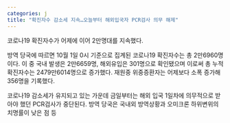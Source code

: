 ```yaml
---
categories: j
title: "확진자수 감소세 지속…오늘부터 해외입국자 PCR검사 의무 해제"
---
```

코로나19 확진자수가 어제에 이어 2만명대를 지속했다.

방역 당국에 따르면 10월 1일 0시 기준으로 집계된 코로나19 확진자수는 총 2만6960명이다. 이 중 국내 발생은 2만6659명, 해외유입은 301명으로 확인됐으며 이로써 총 누적확진자수는 2479만6014명으로 증가했다. 재원중 위중증환자는 어제보다 소폭 증가해 356명을 기록했다.

코로나19 감소세가 유지되고 있는 가운데 금일부터는 해외 입국 1일차에 의무적으로 받아야 했던 PCR검사가 중단된다. 방역 당국은 국내외 방역상황과 오미크론 하위변위의 치명률이 낮은 점 등